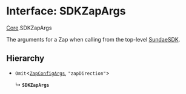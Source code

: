 # Interface: SDKZapArgs

[Core](../modules/Core.md).SDKZapArgs

The arguments for a Zap when calling from the top-level [SundaeSDK](../classes/Core.SundaeSDK.md).

## Hierarchy

- `Omit`<[`ZapConfigArgs`](Core.ZapConfigArgs.md), ``"zapDirection"``\>

  ↳ **`SDKZapArgs`**

